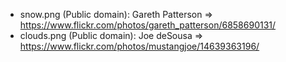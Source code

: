- snow.png (Public domain): Gareth Patterson => https://www.flickr.com/photos/gareth_patterson/6858690131/
- clouds.png (Public domain): Joe deSousa => https://www.flickr.com/photos/mustangjoe/14639363196/
